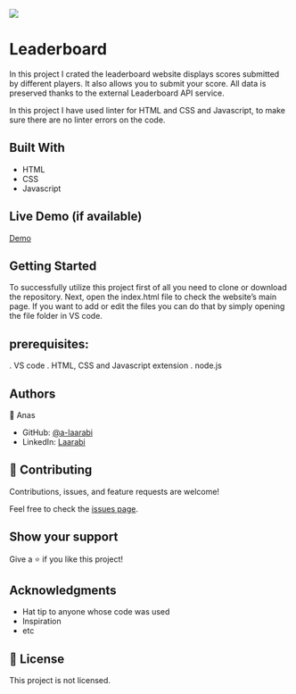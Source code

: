![](https://img.shields.io/badge/Microverse-blueviolet)

# Leaderboard

In this project I crated the leaderboard website displays scores submitted by different players. It also allows you to submit your score. All data is preserved thanks to the external Leaderboard API service.

In this project I have used linter for HTML and CSS and Javascript, to make sure there are no linter errors on the code.

## Built With

- HTML
- CSS
- Javascript


## Live Demo (if available)

[Demo](https://a-laarabi.github.io/Leaderboard/dist/)


## Getting Started

To successfully utilize this project first of all you need to clone or download the repository. Next, open the index.html file to check the website’s main page. If you want to add or edit the files you can do that by simply opening the file folder in VS code.


## prerequisites:
. VS code
. HTML, CSS and Javascript extension
. node.js 


## Authors

👤 Anas
- GitHub: [@a-laarabi](https://github.com/a-laarabi)
- LinkedIn: [Laarabi](https://www.linkedin.com/in/a-laarabi/)


## 🤝 Contributing

Contributions, issues, and feature requests are welcome!

Feel free to check the [issues page](https://github.com/a-laarabi/Leaderboard/issues).

## Show your support

Give a ⭐️ if you like this project!

## Acknowledgments

- Hat tip to anyone whose code was used
- Inspiration
- etc

## 📝 License

This project is not licensed.